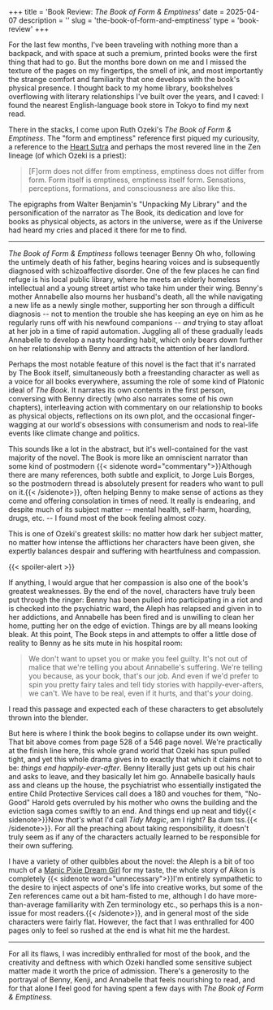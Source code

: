 +++
title = 'Book Review: _The Book of Form & Emptiness_'
date = 2025-04-07
description = ''
slug = 'the-book-of-form-and-emptiness'
type = 'book-review'
+++

For the last few months, I've been traveling with nothing more than a backpack,
and with space at such a premium, printed books were the first thing that had to
go. But the months bore down on me and I missed the texture of the pages on my
fingertips, the smell of ink, and most importantly the strange comfort and
familiarity that one develops with the book's physical presence. I thought back
to my home library, bookshelves overflowing with literary relationships I've
built over the years, and I caved: I found the nearest English-language book
store in Tokyo to find my next read.

There in the stacks, I come upon Ruth Ozeki's _The Book of Form & Emptiness_.
The "form and emptiness" reference first piqued my curiousity, a reference to
the [Heart Sutra](https://en.wikipedia.org/wiki/Heart_Sutra) and perhaps the
most revered line in the Zen lineage (of which Ozeki is a priest):

> [F]orm does not differ from emptiness, emptiness does not differ from form.
> Form itself is emptiness, emptiness itself form. Sensations, perceptions,
> formations, and consciousness are also like this.

The epigraphs from Walter Benjamin's "Unpacking My Library" and the
personification of the narrator as The Book, its dedication and love for books
as physical objects, as actors in the universe, were as if the Universe had
heard my cries and placed it there for me to find.

---

_The Book of Form & Emptiness_ follows teenager Benny Oh who, following the
untimely death of his father, begins hearing voices and is subsequently
diagnosed with schizoaffective disorder. One of the few places he can find
refuge is his local public library, where he meets an elderly homeless
intellectual and a young street artist who take him under their wing. Benny's
mother Annabelle also mourns her husband's death, all the while navigating a new
life as a newly single mother, supporting her son through a difficult diagnosis
-- not to mention the trouble she has keeping an eye on him as he regularly runs
off with his newfound companions -- _and_ trying to stay afloat at her job in a
time of rapid automation. Juggling all of these gradually leads Annabelle to
develop a nasty hoarding habit, which only bears down further on her
relationship with Benny and attracts the attention of her landlord.

Perhaps the most notable feature of this novel is the fact that it's narrated by
The Book itself, simultaneously both a freestanding character as well as a voice
for all books everywhere, assuming the role of some kind of Platonic ideal of
_The Book_. It narrates its own contents in the first person, conversing with
Benny directly (who also narrates some of his own chapters), interleaving action
with commentary on our relationship to books as physical objects, reflections on
its own plot, and the occasional finger-wagging at our world's obsessions with
consumerism and nods to real-life events like climate change and politics.

This sounds like a lot in the abstract, but it's well-contained for the vast
majority of the novel. The Book is more like an omniscient narrator than some
kind of postmodern {{< sidenote word="commentary">}}Although there are many
references, both subtle and explicit, to Jorge Luis Borges, so the postmodern
thread is absolutely present for readers who want to pull on
it.{{< /sidenote>}}, often helping Benny to make sense of actions as they come
and offering consolation in times of need. It really is endearing, and despite
much of its subject matter -- mental health, self-harm, hoarding, drugs, etc. --
I found most of the book feeling almost cozy.

This is one of Ozeki's greatest skills: no matter how dark her subject matter,
no matter how intense the afflictions her characters have been given, she
expertly balances despair and suffering with heartfulness and compassion.

{{< spoiler-alert >}}

If anything, I would argue that her compassion is also one of the book's
greatest weaknesses. By the end of the novel, characters have truly been put
through the ringer: Benny has been pulled into participating in a riot and is
checked into the psychiatric ward, the Aleph has relapsed and given in to her
addictions, and Annabelle has been fired and is unwilling to clean her home,
putting her on the edge of eviction. Things are by all means looking bleak. At
this point, The Book steps in and attempts to offer a little dose of reality to
Benny as he sits mute in his hospital room:

> We don't want to upset you or make you feel guilty. It's not out of malice
> that we're telling you about Annabelle's suffering. We're telling you because,
> as your book, that's our job. And even if we'd prefer to spin you pretty fairy
> tales and tell tidy stories with happily-ever-afters, we can't. We have to be
> real, even if it hurts, and that's _your_ doing.

I read this passage and expected each of these characters to get absolutely
thrown into the blender.

But here is where I think the book begins to collapse under its own weight. That
bit above comes from page 528 of a 546 page novel. We're practically at the
finish line here, this whole grand world that Ozeki has spun pulled tight, and
yet this whole drama gives in to exactly that which it claims not to be: _things
end happily-ever-after_. Benny literally just gets up out his chair and asks to
leave, and they basically let him go. Annabelle basically hauls ass and cleans
up the house, the psychiatrist who essentially instigated the entire Child
Protective Services call does a 180 and vouches for them, "No-Good" Harold gets
overruled by his mother who owns the building and the eviction saga comes
swiftly to an end. And things end up neat and tidy{{< sidenote>}}Now _that's_
what I'd call _Tidy Magic_, am I right? Ba dum tss.{{< /sidenote>}}. For all the
preaching about taking responsibility, it doesn't truly seem as if any of the
characters actually learned to be responsible for their own suffering.

I have a variety of other quibbles about the novel: the Aleph is a bit of too
much of a
[Manic Pixie Dream Girl](https://en.wikipedia.org/wiki/Manic_Pixie_Dream_Girl)
for my taste, the whole story of Aikon is completely
{{< sidenote word="unnecessary">}}I'm entirely sympathetic to the desire to
inject aspects of one's life into creative works, but some of the Zen references
came out a bit ham-fisted to me, although I do have more-than-average
familiarity with Zen terminology etc., so perhaps this is a non-issue for most
readers.{{< /sidenote>}}, and in general most of the side characters were fairly
flat. However, the fact that I was enthralled for 400 pages only to feel so
rushed at the end is what hit me the hardest.

---

For all its flaws, I was incredibly enthralled for most of the book, and the
creativity and deftness with which Ozeki handled some sensitive subject matter
made it worth the price of admission. There's a generosity to the portrayal of
Benny, Kenji, and Annabelle that feels nourishing to read, and for that alone I
feel good for having spent a few days with _The Book of Form & Emptiness._
